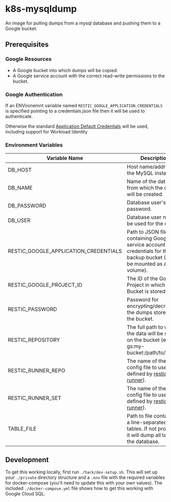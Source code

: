 # k8s-mysqldump

An image for pulling dumps from a mysql database and pushing them to a Google bucket.

## Prerequisites

### Google Resources

* A Google bucket into which dumps will be copied.
* A Google service account with the correct read-write permissions to the bucket.

### Google Authentication

If an ENVironemnt variable named `RESTIC_GOOGLE_APPLICATION_CREDENTIALS` is specified pointing to a credentials.json file then it will be used to authenticate. 

Otherwise the standard [Application Default Credentials](https://cloud.google.com/docs/authentication/production) will be used, including support for Workload Identity

### Environment Variables

| Variable Name | Description | Default |
| ------------- | ----------- | ------- |
| DB_HOST | Host name/address of the MySQL instance. | N/A |
| DB_NAME | Name of the database from which the dump will be created. | N/A |
| DB_PASSWORD | Database user's password. | N/A |
| DB_USER | Database user name to be used for the dump. | N/A |
| RESTIC_GOOGLE_APPLICATION_CREDENTIALS | Path to JSON file containing Google service account credentials for the backup bucket (should be mounted as a volume). | /secrets/bucket/credentials.json |
| RESTIC_GOOGLE_PROJECT_ID | The ID of the Google Project in which the Bucket is stored. | N/A |
| RESTIC_PASSWORD | Password for encrypting/decrypting the dumps stored in the bucket. | N/A |
| RESTIC_REPOSITORY | The full path to where the data will be stored on the bucket (e.g. gs:my-bucket:/path/to/folder). | N/A |
| RESTIC_RUNNER_REPO | The name of the repo config file to use (as defined by [restic-runner](https://github.com/alphapapa/restic-runner)).
| RESTIC_RUNNER_SET | The name of the set config file to use (as defined by [restic-runner](https://github.com/alphapapa/restic-runner)).
| TABLE_FILE | Path to file containing a line-separated list of tables. If not provided it will dump all tables in the database. | N/A |

## Development

To get this working locally, first run `./hack/dev-setup.sh`. This will set up your `./private` directory structure and a `.env` file with the required variables for docker-compose (you'll need to update this with your own values). The included `./docker-compose.yml` file shows how to get this working with Google Cloud SQL.
